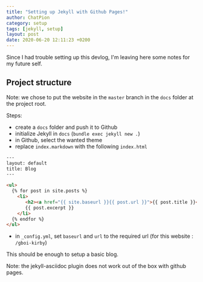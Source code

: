 ```yaml
---
title: "Setting up Jekyll with Github Pages!"
author: ChatPion
category: setup
tags: [jekyll, setup]
layout: post
date: 2020-06-20 12:11:23 +0200
---
```


Since I had trouble setting up this devlog, I'm leaving here some notes for my future self.

## Project structure

Note: we chose to put the website in the `master` branch in the `docs` folder at the project root.

Steps:

* create a `docs` folder and push it to Github
* initialize Jekyll in `docs` (`bundle exec jekyll new .`)  
* in Github, select the wanted theme
* replace `index.markdown` with the following `index.html`

```html
---
layout: default
title: Blog
---

<ul>
  {% for post in site.posts %}
    <li>
       <h2><a href="{{ site.baseurl }}{{ post.url }}">{{ post.title }}</a></h2>
       {{ post.excerpt }}
    </li>
  {% endfor %}
</ul>
```

* in `_config.yml`, set `baseurl` and `url` to the required url (for this website : `/gboi-kirby`)

This should be enough to setup a basic blog.

Note: the jekyll-asciidoc plugin does not work out of the box with github pages.
